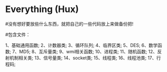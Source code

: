 # Everything (Hux)

#没有想好要放些什么东西，就把自己的一些代码放上来做备份把!

#包含文件：

1、基础通用函数;
2、计数器类;
3、循环队列;
4、临界区类;
5、DES;
6、数学函数;
7、MD5;
8、互斥量类;
9、wmi相关函数;
10、进程类;
11、随机函数;
12、反射机制相关类;
13、信号量类;
14、socket类;
15、线程类;
16、线程池类;
17、行程码;
